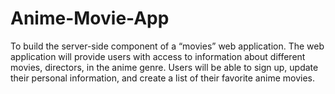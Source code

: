 # Anime-Movie-App
To build the server-side component of a “movies” web application. The web application will provide users with access to information about different movies, directors, in the anime genre. Users will be able to sign up, update their personal information, and create a list of their favorite anime movies.
